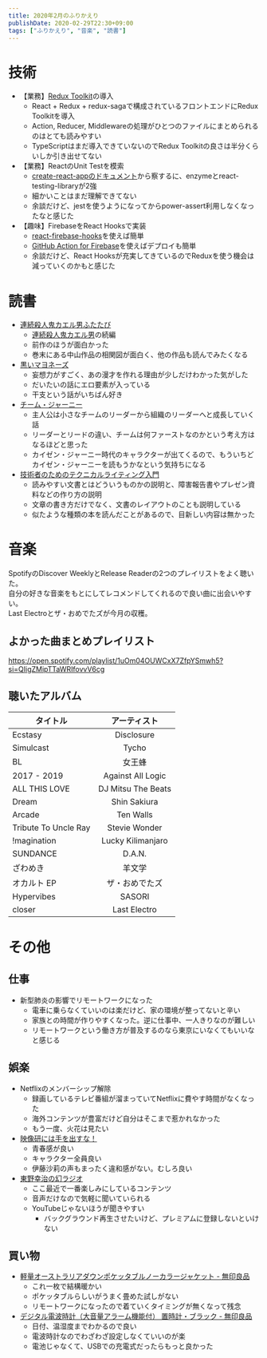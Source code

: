 ```yaml
---
title: 2020年2月のふりかえり
publishDate: 2020-02-29T22:30+09:00
tags: ["ふりかえり", "音楽", "読書"]
---
```


# 技術

- 【業務】[Redux Toolkit](https://redux-toolkit.js.org/)の導入
  - React + Redux + redux-sagaで構成されているフロントエンドにRedux Toolkitを導入
  - Action, Reducer, Middlewareの処理がひとつのファイルにまとめられるのはとても読みやすい
  - TypeScriptはまだ導入できていないのでRedux Toolkitの良さは半分くらいしか引き出せてない
- 【業務】ReactのUnit Testを模索
  - [create-react-appのドキュメント](https://create-react-app.dev/docs/running-tests/)から察するに、enzymeとreact-testing-libraryが2強
  - 細かいことはまだ理解できてない
  - 余談だけど、jestを使うようになってからpower-assert利用しなくなったなと感じた
- 【趣味】FirebaseをReact Hooksで実装
  - [react-firebase-hooks](react-firebase-hooks)を使えば簡単
  - [GitHub Action for Firebase](https://github.com/marketplace/actions/github-action-for-firebase)を使えばデプロイも簡単
  - 余談だけど、React Hooksが充実してきているのでReduxを使う機会は減っていくのかもと感じた

# 読書

- [連続殺人鬼カエル男ふたたび](https://www.amazon.co.jp/gp/product/B082X5BJMS)
  - [連続殺人鬼カエル男](https://www.amazon.co.jp/dp/B082X5BS3G)の続編
  - 前作のほうが面白かった
  - 巻末にある中山作品の相関図が面白く、他の作品も読んでみたくなる
- [黒いマヨネーズ](https://www.amazon.co.jp/dp/B07NW94YC8)
  - 妄想力がすごく、あの漫才を作れる理由が少しだけわかった気がした
  - だいたいの話にエロ要素が入っている
  - 干支という話がいちばん好き
- [チーム・ジャーニー](https://www.amazon.co.jp/dp/B0836CF21D)
  - 主人公は小さなチームのリーダーから組織のリーダーへと成長していく話
  - リーダーとリードの違い、チームは何ファーストなのかという考え方はなるほどと思った
  - カイゼン・ジャーニー時代のキャラクターが出てくるので、もういちどカイゼン・ジャーニーを読もうかなという気持ちになる
- [技術者のためのテクニカルライティング入門](https://www.amazon.co.jp/dp/B07JHZMH9C)
  - 読みやすい文書とはどういうものかの説明と、障害報告書やプレゼン資料などの作り方の説明
  - 文章の書き方だけでなく、文書のレイアウトのことも説明している
  - 似たような種類の本を読んだことがあるので、目新しい内容は無かった

# 音楽

SpotifyのDiscover WeeklyとRelease Readerの2つのプレイリストをよく聴いた。  
自分の好きな音楽をもとにしてレコメンドしてくれるので良い曲に出会いやすい。  
Last Electroとザ・おめでたズが今月の収穫。

## よかった曲まとめプレイリスト

https://open.spotify.com/playlist/1uOm04OUWCxX7ZfpYSmwh5?si=QIigZMipTTaWRIfovvV6cg

## 聴いたアルバム

| タイトル             |    アーティスト    |
| -------------------- |:------------------:|
| Ecstasy              |     Disclosure     |
| Simulcast            |       Tycho        |
| BL                   |       女王蜂       |
| 2017 - 2019          | Against All Logic  |
| ALL THIS LOVE        | DJ Mitsu The Beats |
| Dream                |    Shin Sakiura    |
| Arcade               |     Ten Walls      |
| Tribute To Uncle Ray |   Stevie Wonder    |
| !magination          | Lucky Kilimanjaro  |
| SUNDANCE             |       D.A.N.       |
| ざわめき             |       羊文学       |
| オカルト EP          |   ザ・おめでたズ   |
| Hypervibes           |       SASORI       |
| closer               |    Last Electro    |

# その他

## 仕事

- 新型肺炎の影響でリモートワークになった
  - 電車に乗らなくていいのは楽だけど、家の環境が整ってないと辛い
  - 家族との時間が作りやすくなった。逆に仕事中、一人きりなのが難しい
  - リモートワークという働き方が普及するのなら東京にいなくてもいいなと感じる

## 娯楽

- Netflixのメンバーシップ解除
  - 録画しているテレビ番組が溜まっていてNetflixに費やす時間がなくなった
  - 海外コンテンツが豊富だけど自分はそこまで惹かれなかった
  - もう一度、火花は見たい
- [映像研には手を出すな！](http://eizouken-anime.com/)
  - 青春感が良い
  - キャラクター全員良い
  - 伊藤沙莉の声もまったく違和感がない。むしろ良い
- [東野幸治の幻ラジオ](https://www.youtube.com/watch?v=5i88PxLrRgY)
  - ここ最近で一番楽しみにしているコンテンツ
  - 音声だけなので気軽に聞いていられる
  - YouTubeじゃないほうが聞きやすい
    - バックグラウンド再生させたいけど、プレミアムに登録しないといけない

## 買い物

- [軽量オーストラリアダウンポケッタブルノーカラージャケット - 無印良品](https://www.muji.com/jp/ja/store/cmdty/detail/4550182375039)
  - これ一枚で結構暖かい
  - ポケッタブルらしいがうまく畳めた試しがない
  - リモートワークになったので着ていくタイミングが無くなって残念
- [デジタル電波時計（大音量アラーム機能付） 置時計・ブラック - 無印良品](https://www.muji.com/jp/ja/store/cmdty/detail/4550182136968)
  - 日付、温湿度までわかるので良い
  - 電波時計なのでわざわざ設定しなくていいのが楽
  - 電池じゃなくて、USBでの充電式だったらもっと良かった

